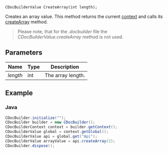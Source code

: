 `CDocBuilderValue CreateArray(int length);`

Creates an array value. This method returns the current [context](../../CDocBuilderContext/index.md) and calls its [createArray](../../CDocBuilderContext/createArray/index.md) method.

> Please note, that for the *.docbuilder* file the *CDocBuilderValue.createArray* method is not used.

## Parameters

| Name     | Type | Description       |
| -------- | ---- | ----------------- |
| *length* | int  | The array length. |

## Example

### Java

``` java
CDocBuilder.initialize("");
CDocBuilder builder = new CDocBuilder();
CDocBuilderContext context = builder.getContext();
CDocBuilderValue global = context.getGlobal();
CDocBuilderValue api = global.get("Api");
CDocBuilderValue arrayValue = api.createArray(2);
CDocBuilder.dispose();
```
